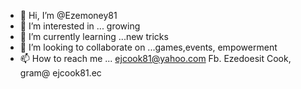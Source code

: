 - 👋 Hi, I’m @Ezemoney81
- 👀 I’m interested in ... growing 
- 🌱 I’m currently learning ...new tricks 
- 💞️ I’m looking to collaborate on ...games,events, empowerment 
- 📫 How to reach me ... ejcook81@yahoo.com
Fb. Ezedoesit Cook, gram@ ejcook81.ec
<!---
Ezemoney81/Ezemoney81 is a ✨ special ✨ repository because its `README.md` (this file) appears on your GitHub profile.
You can click the Preview link to take a look at your changes.
--->
